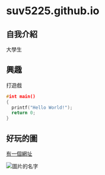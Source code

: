 # suv5225.github.io

## 自我介紹

大學生

## 興趣

打遊戲

```c
#int main()
{
  printf("Hello World!");
  return 0;
}
```

## 好玩的圖

[有一個網址](https://suv5225.github.io/)

![圖片的名字](https://p2.bahamut.com.tw/B/2KU/30/cd1be138ae851b1fcc6a0c458c1b83m5.JPG)
